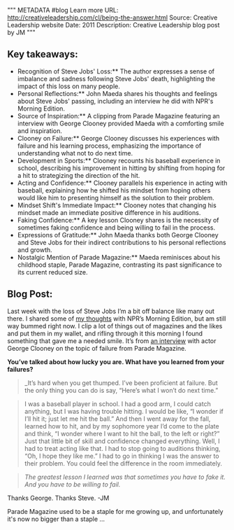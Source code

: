 """
METADATA
#blog
Learn more URL: http://creativeleadership.com/cl/being-the-answer.html
Source: Creative Leadership website
Date: 2011
Description:  Creative Leadership blog post by JM
"""
## Key takeaways:

- Recognition of Steve Jobs' Loss:** The author expresses a sense of imbalance and sadness following Steve Jobs' death, highlighting the impact of this loss on many people.
- Personal Reflections:** John Maeda shares his thoughts and feelings about Steve Jobs' passing, including an interview he did with NPR's Morning Edition.
- Source of Inspiration:** A clipping from Parade Magazine featuring an interview with George Clooney provided Maeda with a comforting smile and inspiration.
- Clooney on Failure:** George Clooney discusses his experiences with failure and his learning process, emphasizing the importance of understanding what not to do next time.
- Development in Sports:** Clooney recounts his baseball experience in school, describing his improvement in hitting by shifting from hoping for a hit to strategizing the direction of the hit.
- Acting and Confidence:** Clooney parallels his experience in acting with baseball, explaining how he shifted his mindset from hoping others would like him to presenting himself as the solution to their problem.
- Mindset Shift's Immediate Impact:** Clooney notes that changing his mindset made an immediate positive difference in his auditions.
- Faking Confidence:** A key lesson Clooney shares is the necessity of sometimes faking confidence and being willing to fail in the process.
- Expressions of Gratitude:** John Maeda thanks both George Clooney and Steve Jobs for their indirect contributions to his personal reflections and growth.
- Nostalgic Mention of Parade Magazine:** Maeda reminisces about his childhood staple, Parade Magazine, contrasting its past significance to its current reduced size.

## Blog Post:

Last week with the loss of Steve Jobs I’m a bit off balance like many out there. I shared some of [my thoughts](http://www.npr.org/2011/10/07/141144758/remembering-how-steve-jobs-changed-the-design-world) with NPR’s Morning Edition, but am still way bummed right now. I clip a lot of things out of magazines and the likes and put them in my wallet, and rifling through it this morning I found something that gave me a needed smile. It’s from [an interview](http://parade.com/133493/davidgergen/what-drives-george-clooney/) with actor George Clooney on the topic of failure from Parade Magazine.

**You’ve talked about how lucky you are. What have you learned from your failures?**

> _It’s hard when you get thumped. I’ve been proficient at failure. But the only thing you can do is say, “Here’s what I won’t do next time.”

> I was a baseball player in school. I had a good arm, I could catch anything, but I was having trouble hitting. I would be like, “I wonder if I’ll hit it; just let me hit the ball.” And then I went away for the fall, learned how to hit, and by my sophomore year I’d come to the plate and think, “I wonder where I want to hit the ball, to the left or right?” Just that little bit of skill and confidence changed everything. Well, I had to treat acting like that. I had to stop going to auditions thinking, “Oh, I hope they like me.” I had to go in thinking I was the answer to their problem. You could feel the difference in the room immediately.

> _The greatest lesson I learned was that sometimes you have to fake it. And you have to be willing to fail._

Thanks George. Thanks Steve. -JM

Parade Magazine used to be a staple for me growing up, and unfortunately it's now no bigger than a staple …
